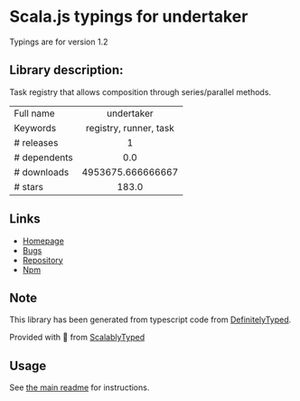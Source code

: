 
# Scala.js typings for undertaker

Typings are for version 1.2

## Library description:
Task registry that allows composition through series/parallel methods.

|                    |                 |
| ------------------ | :-------------: |
| Full name          | undertaker |
| Keywords           | registry, runner, task |
| # releases         | 1 |
| # dependents       | 0.0 |
| # downloads        | 4953675.666666667 |
| # stars            | 183.0 |

## Links
- [Homepage](https://github.com/gulpjs/undertaker#readme)
- [Bugs](https://github.com/gulpjs/undertaker/issues)
- [Repository](https://github.com/gulpjs/undertaker)
- [Npm](https://www.npmjs.com/package/undertaker)
    


## Note
This library has been generated from typescript code from [DefinitelyTyped](https://definitelytyped.org).

Provided with :purple_heart: from [ScalablyTyped](https://github.com/oyvindberg/ScalablyTyped)

## Usage
See [the main readme](../../readme.md) for instructions.


